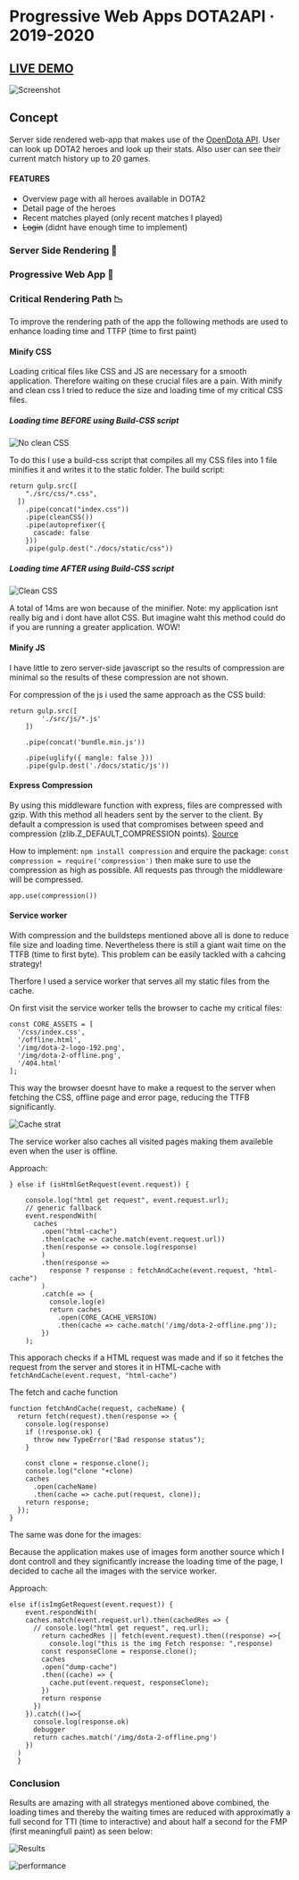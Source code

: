 # Progressive Web Apps DOTA2API · 2019-2020
## [LIVE DEMO](https://dota2api.herokuapp.com/)

![Screenshot](https://github.com/Mokerstier/progressive-web-apps-1920/blob/inlog/repo-img/DOTA2API.png)

## Concept
Server side rendered web-app that makes use of the [OpenDota API](https://docs.opendota.com/). User can look up DOTA2 heroes and look up their stats. Also user can see their current match history up to 20 games.

#### FEATURES
- Overview page with all heroes available in DOTA2
- Detail page of the heroes
- Recent matches played (only recent matches I played)
- ~~Login~~ (didnt have enough time to implement)

### Server Side Rendering 📡

### Progressive Web App 🚀


### Critical Rendering Path 📉 

To improve the rendering path of the app the following methods are used to enhance loading time and TTFP (time to first paint) 
#### Minify CSS

Loading critical files like CSS and JS are necessary for a smooth application. Therefore waiting on these crucial files are a pain. With minify and clean css I tried to reduce the size and loading time of my critical CSS files.
##### Loading time BEFORE using Build-CSS script
![No clean CSS](https://github.com/Mokerstier/progressive-web-apps-1920/blob/inlog/repo-img/no-clean-css.png)

To do this I use a build-css script that compiles all my CSS files into 1 file minifies it and writes it to the static folder.
The build script:

```
return gulp.src([
    "./src/css/*.css",
  ])
    .pipe(concat("index.css"))
    .pipe(cleanCSS())
    .pipe(autoprefixer({
      cascade: false
    }))
    .pipe(gulp.dest("./docs/static/css"))
```
##### Loading time AFTER using Build-CSS script
![Clean CSS](https://github.com/Mokerstier/progressive-web-apps-1920/blob/inlog/repo-img/clean-css.png)

A total of 14ms are won because of the minifier. Note: my application isnt really big and i dont have allot CSS. But imagine waht this method could do if you are running a greater application. WOW!

#### Minify JS
I have little to zero server-side javascript so the results of compression are minimal so the results of these compression are not shown.

For compression of the js i used the same approach as the CSS build:
```
return gulp.src([
        './src/js/*.js'
    ])
    
    .pipe(concat('bundle.min.js'))
    
    .pipe(uglify({ mangle: false }))
    .pipe(gulp.dest('./docs/static/js'))
```

#### Express Compression 
By using this middleware function with express, files are compressed with gzip. With this method all headers sent by the server to the client. By default a compression is used that compromises between speed and compression (zlib.Z_DEFAULT_COMPRESSION points). [Source](https://expressjs.com/en/resources/middleware/compression.html)

How to implement:
`npm install compression` and erquire the package: `const compression = require('compression')`
 then make sure to use the compression as high as possible. All requests pas through the middleware will be compressed.

```
app.use(compression())
```
#### Service worker
With compression and the buildsteps mentioned above all is done to reduce file size and loading time. Nevertheless there is still a giant wait time on the TTFB (time to first byte). This problem can be easily tackled with a cahcing strategy!

Therfore I used a service worker that serves all my static files from the cache.

On first visit the service worker tells the browser to cache my critical files:
```
const CORE_ASSETS = [
  '/css/index.css',
  '/offline.html',
  '/img/dota-2-logo-192.png',
  '/img/dota-2-offline.png',
  '/404.html'
];
```
This way the browser doesnt have to make a request to the server when fetching the CSS, offline page and error page, reducing the TTFB significantly.

![Cache strat](https://github.com/Mokerstier/progressive-web-apps-1920/blob/inlog/repo-img/Cache-TTFB.png)

The service worker also caches all visited pages making them availeble even when the user is offline.

Approach:
```
} else if (isHtmlGetRequest(event.request)) {
    
    console.log("html get request", event.request.url);
    // generic fallback
    event.respondWith(
      caches
        .open("html-cache")
        .then(cache => cache.match(event.request.url))
        .then(response => console.log(response)
        )
        .then(response =>
          response ? response : fetchAndCache(event.request, "html-cache")
        )
        .catch(e => {
          console.log(e)
          return caches
            .open(CORE_CACHE_VERSION)
            .then(cache => cache.match('/img/dota-2-offline.png'));
        })
    );
```
This apporach checks if a HTML request was made and if so it fetches the request from the server and stores it in HTML-cache with `fetchAndCache(event.request, "html-cache")`

The fetch and cache function
```
function fetchAndCache(request, cacheName) {
  return fetch(request).then(response => {
    console.log(response)
    if (!response.ok) {
      throw new TypeError("Bad response status");
    }

    const clone = response.clone();
    console.log("clone "+clone)
    caches
      .open(cacheName)
      .then(cache => cache.put(request, clone));
    return response;
  });
}
```
The same was done for the images:

Because the application makes use of images form another source which I dont controll and they significantly increase the loading time of the page, I decided to cache all the images with the service worker.

Approach:
```
else if(isImgGetRequest(event.request)) {
    event.respondWith(
    caches.match(event.request.url).then(cachedRes => {
      // console.log("html get request", req.url);
        return cachedRes || fetch(event.request).then((response) =>{
          console.log("this is the img Fetch response: ",response)
        const responseClone = response.clone();
        caches
        .open("dump-cache")
        .then((cache) => {
          cache.put(event.request, responseClone);
        })
        return response
      })
    }).catch(()=>{
      console.log(response.ok)
      debugger
      return caches.match('/img/dota-2-offline.png')
    })
  )
  }
```
### Conclusion
Results are amazing with all strategys mentioned above combined, the loading times and thereby the waiting times are reduced with approximatly a full second for TTI (time to interactive) and about half a second for the FMP (first meaningfull paint) as seen below:

![Results](https://github.com/Mokerstier/progressive-web-apps-1920/blob/inlog/repo-img/results.png)

![performance](https://github.com/Mokerstier/progressive-web-apps-1920/blob/inlog/repo-img/performance.png)


